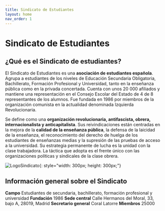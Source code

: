 ```yaml
---
title: Sindicato de Estudiantes
layout: home
nav_order: 1
---
```


# Sindicato de Estudiantes

## ¿Qué es el Sindicato de estudiantes?

El Sindicato de Estudiantes es una **asociación de estudiantes española**. Agrupa a estudiantes de los niveles de Educación Secundaria Obligatoria, Bachillerato, Formación Profesional y Universidad, tanto en la enseñanza pública como en la privada concertada. Cuenta con unos 20 000 afiliados​ y mantiene una representación en el Consejo Escolar del Estado de 4 de 8 representantes de los alumnos.​ Fue fundada en 1986 por miembros de la organización comunista en la actualidad denominada Izquierda Revolucionaria.

Se define como una **organización revolucionaria, antifascista, obrera, internacionalista y anticapitalista**.​ Sus reivindicaciones están centradas en la mejora de la **calidad de la enseñanza pública**, la defensa de la laicidad de la enseñanza, el reconocimiento del derecho de huelga de los estudiantes de enseñanzas medias y la supresión de las pruebas de acceso a la universidad. Su estrategia permanente de lucha es la unidad con la clase trabajadora. La táctica que adopta es el frente único con las organizaciones políticas y sindicales de la clase obrera.

![LogoSindicato](https://upload.wikimedia.org/wikipedia/commons/7/72/Sindicato_de_Estudiantes_Palencia.png#alignright){: style="width: 300px; height: 300px;"}

## Información general sobre el Sindicato

**Campo** Estudiantes de secundaria, bachillerato, formación profesional y universidad
**Fundación** 1986
**Sede central** Calle Hermanos del Moral, 33, bajo A, 28019, Madrid
**Secretario general** Coral Latorre
**Miembros** 25000
